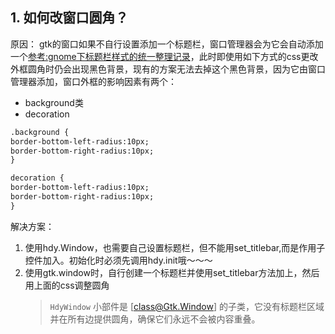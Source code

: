 ## 1. 如何改窗口圆角？
原因： gtk的窗口如果不自行设置添加一个标题栏，窗口管理器会为它会自动添加一个[参考:gnome下标题栏样式的统一整理记录](./../blog/gnome下标题栏样式的统一整理记录.md)，此时即使用如下方式的css更改外框圆角时仍会出现黑色背景，现有的方案无法去掉这个黑色背景，因为它由窗口管理器添加，窗口外框的影响因素有两个：
- background类
- decoration
```xml
.background {
border-bottom-left-radius:10px;
border-bottom-right-radius:10px;
}

decoration {
border-bottom-left-radius:10px;
border-bottom-right-radius:10px;
}
```
解决方案：
1. 使用hdy.Window，也需要自己设置标题栏，但不能用set_titlebar,而是作用子控件加入。初始化时必须先调用hdy.init哦～～～
2. 使用gtk.window时，自行创建一个标题栏并使用set_titlebar方法加上，然后用上面的css调整圆角
    > `HdyWindow` 小部件是 [class@Gtk.Window] 的子类，它没有标题栏区域并在所有边提供圆角，确保它们永远不会被内容重叠。
